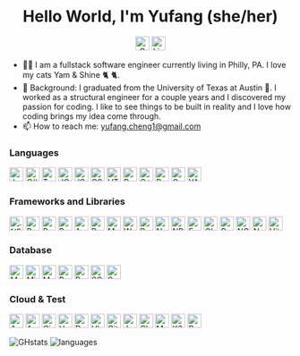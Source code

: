 <h1 align='center'>
  Hello World, I'm Yufang (she/her)
</h1>

<p align="center">
    <a href="mailto:yufang.cheng1@gmail.com"><img height="25" alt="Gmail" src="https://img.shields.io/badge/gmail-D14836?style=for-the-badge&logo=gmail&logoColor=white" /></a>
  </a>
  <a href="https://www.linkedin.com/in/yufang-cheng/">
    <img height="25" alt="LinkedIn" src="https://img.shields.io/badge/linkedin-%230077B5.svg?&style=for-the-badge&logo=linkedin&logoColor=white" />
  </a>
</p>

- :woman_technologist: I am a fullstack software engineer currently living in Philly, PA. I love my cats Yam & Shine :cat2: :cat2:.
- 🔭 Background: I graduated from the University of Texas at Austin :metal:. I worked as a structural engineer for a couple years and I discovered my passion for coding. I like to see things to be built in reality and I love how coding brings my idea come through. 
- 📫 How to reach me: yufang.cheng1@gmail.com

<h3>Languages</h3>
<p>
  <img height="25" alt="JavaScript" src="https://img.shields.io/badge/JavaScript-323330?style=for-the-badge&logo=javascript&logoColor=F7DF1E" />
  <img height="25" alt="C#" src="https://img.shields.io/badge/c%23-%23239120.svg?style=for-the-badge&logo=csharp&logoColor=white" />
  <img height="25" alt="Typescript" src="https://img.shields.io/badge/typescript-%23007ACC.svg?style=for-the-badge&logo=typescript&logoColor=white" />
  <img height="25" alt="JQuery" src="https://img.shields.io/badge/jQuery-0769AD?style=for-the-badge&logo=jquery&logoColor=white" />
  <img height="25" alt="JSON" src="https://img.shields.io/badge/json-5E5C5C?style=for-the-badge&logo=json&logoColor=white" />
  <img height="25" alt="CSS" src="https://img.shields.io/badge/CSS-239120?&style=for-the-badge&logo=css3&logoColor=white" />
  <img height="25" alt="HTML" src="https://img.shields.io/badge/HTML5-E34F26?style=for-the-badge&logo=html5&logoColor=white" />
  <img height="25" alt="Python" src="https://img.shields.io/badge/python-3670A0?style=for-the-badge&logo=python&logoColor=ffdd54" />
  <img height="25" alt="C++" src="https://img.shields.io/badge/C%2B%2B-00599C?style=for-the-badge&logo=c%2B%2B&logoColor=white" />
  <img height="25" alt="R" src="https://img.shields.io/badge/R-276DC3?style=for-the-badge&logo=r&logoColor=white" />
  <img height="25" alt="GO" src="https://img.shields.io/badge/Go-00ADD8?style=for-the-badge&logo=go&logoColor=white" />
  <img height="25" alt="YAML" src="https://img.shields.io/badge/yaml-%23ffffff.svg?style=for-the-badge&logo=yaml&logoColor=151515" />
</p>

<h3>Frameworks and Libraries</h3>
<p>
  <img height="25" alt=".NET" src="https://img.shields.io/badge/.NET-5C2D91?style=for-the-badge&logo=.net&logoColor=white" />
  <img height="25" alt="React" src="https://img.shields.io/badge/React-20232A?style=for-the-badge&logo=react&logoColor=61DAFB" />
  <img height="25" alt="React-Router" src="https://img.shields.io/badge/React_Router-CA4245?style=for-the-badge&logo=react-router&logoColor=white" />
  <img height="25" alt="Redux" src="https://img.shields.io/badge/Redux-593D88?style=for-the-badge&logo=redux&logoColor=white" />
  <img height="25" alt="Astro" src="https://img.shields.io/badge/astro-%232C2052.svg?style=for-the-badge&logo=astro&logoColor=white" />
  <img height="25" alt="Bootstrap" src="https://img.shields.io/badge/bootstrap-%238511FA.svg?style=for-the-badge&logo=bootstrap&logoColor=white" />
  <img height="25" alt="MaterialUI" src="https://img.shields.io/badge/Material--UI-0081CB?style=for-the-badge&logo=material-ui&logoColor=white" />
  <img height="25" alt="Webpack" src="https://img.shields.io/badge/Webpack-8DD6F9?style=for-the-badge&logo=Webpack&logoColor=white" />
  <img height="25" alt="Babel" src="https://img.shields.io/badge/Babel-F9DC3E?style=for-the-badge&logo=babel&logoColor=white" />
  <img height="25" alt="Node" src="https://img.shields.io/badge/Node.js-43853D?style=for-the-badge&logo=node.js&logoColor=white" />
  <img height="25" alt="NPM" src="https://img.shields.io/badge/npm-CB3837?style=for-the-badge&logo=npm&logoColor=white" />
  <img height="25" alt="Express" src="https://img.shields.io/badge/Express.js-000000?style=for-the-badge&logo=express&logoColor=white" />
  <img height="25" alt="GIT" src="https://img.shields.io/badge/Git-F05032?style=for-the-badge&logo=git&logoColor=white" />
  <img height="25" alt="Postman" src="https://img.shields.io/badge/Postman-FF6C37?style=for-the-badge&logo=Postman&logoColor=white" />
  <img height="25" alt="NGINX" src="https://img.shields.io/badge/Nginx-009639?style=for-the-badge&logo=nginx&logoColor=white" />
  <img height="25" alt="NewRelic" src="https://img.shields.io/badge/New%20Relic-008C99.svg?style=for-the-badge&logo=New-Relic&logoColor=white" />
  <img height="25" alt="Vite" src="https://img.shields.io/badge/vite-%23646CFF.svg?style=for-the-badge&logo=vite&logoColor=white" />
</p>

<h3>Database</h3>
<p>
  <img height="25" alt="Mysql" src="https://img.shields.io/badge/MySQL-005C84?style=for-the-badge&logo=mysql&logoColor=white" />
  <img height="25" alt="MicrosoftSQLServer" src="https://img.shields.io/badge/Microsoft%20SQL%20Server-CC2927?style=for-the-badge&logo=microsoft%20sql%20server&logoColor=white" />
  <img height="25" alt="MongoDB" src="https://img.shields.io/badge/MongoDB-4EA94B?style=for-the-badge&logo=mongodb&logoColor=white" />
  <img height="25" alt="Postgres" src="https://img.shields.io/badge/PostgreSQL-316192?style=for-the-badge&logo=postgresql&logoColor=white" />
  <img height="25" alt="Redis" src="https://img.shields.io/badge/redis-%23DD0031.svg?&style=for-the-badge&logo=redis&logoColor=white" />
  <img height="25" alt="SQLite" src="https://img.shields.io/badge/SQLite-07405E?style=for-the-badge&logo=sqlite&logoColor=white" />
  <img height="25" alt="Sequalize" src="https://img.shields.io/badge/Sequelize-52B0E7?style=for-the-badge&logo=Sequelize&logoColor=white" />
</p>

<h3>Cloud & Test</h3>
<p>
  <img height="25" alt="AWS" src="https://img.shields.io/badge/Amazon_AWS-FF9900?style=for-the-badge&logo=amazonaws&logoColor=white" />
  <img height="25" alt="Azure" src="https://img.shields.io/badge/azure-%230072C6.svg?style=for-the-badge&logo=microsoftazure&logoColor=white" />
  <img height="25" alt="CircleCI" src="https://img.shields.io/badge/circleci-343434?style=for-the-badge&logo=circleci&logoColor=white" />
  <img height="25" alt="Heroku" src="https://img.shields.io/badge/Heroku-430098?style=for-the-badge&logo=heroku&logoColor=white" />
  <img height="25" alt="Docker" src="https://img.shields.io/badge/docker-%230db7ed.svg?style=for-the-badge&logo=docker&logoColor=white" />
  <img height="25" alt="Ubuntu" src="https://img.shields.io/badge/Ubuntu-E95420?style=for-the-badge&logo=ubuntu&logoColor=white" />
  <img height="25" alt="GithubAction" src="https://img.shields.io/badge/GitHub_Actions-2088FF?style=for-the-badge&logo=github-actions&logoColor=white" />
  <img height="25" alt="Jest" src="https://img.shields.io/badge/Jest-C21325?style=for-the-badge&logo=jest&logoColor=white" />
  <img height="25" alt="Chai" src="https://img.shields.io/badge/chai-A30701?style=for-the-badge&logo=chai&logoColor=white" />
  <img height="25" alt="Mocha" src="https://img.shields.io/badge/Mocha-8D6748?style=for-the-badge&logo=Mocha&logoColor=white" />
  <img height="25" alt="K6" src="https://img.shields.io/badge/k6-7D64FF.svg?style=for-the-badge&logo=k6&logoColor=white" />
  <img height="25" alt="Puppeteer" src="https://img.shields.io/badge/Puppeteer-40B5A4.svg?style=for-the-badge&logo=Puppeteer&logoColor=white" />
</p>

<p>
  <img alt="GHstats" src="https://github-readme-stats.vercel.app/api?username=yfcheng1&show_icons=true"/>
  <img alt="languages" src="https://github-readme-stats.vercel.app/api/top-langs/?username=yfcheng1&layout=compact"/>
</p>



<!--
**yfcheng1/yfcheng1** is a ✨ _special_ ✨ repository because its `README.md` (this file) appears on your GitHub profile.

Here are some ideas to get you started:

- 🔭 I’m currently working on ...
- 🌱 I’m currently learning ...
- 👯 I’m looking to collaborate on ...
- 🤔 I’m looking for help with ...
- 💬 Ask me about ...
- 📫 How to reach me: ...
- 😄 Pronouns: ...
- ⚡ Fun fact: ...
-->
